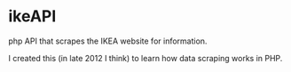 # ikeAPI
php API that scrapes the IKEA website for information.

I created this (in late 2012 I think) to learn how data scraping works in PHP.
